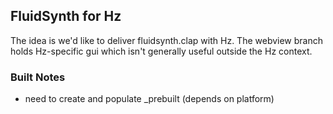 ## FluidSynth for Hz

The idea is we'd like to deliver fluidsynth.clap with Hz.
The webview branch holds Hz-specific gui which isn't
generally useful outside the Hz context.

### Built Notes

* need to create and populate _prebuilt (depends on platform)